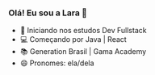### Olá! Eu sou a Lara 👋

- 🌱 Iniciando nos estudos Dev Fullstack
- 💻 Começando por Java | React
- 📚 Generation Brasil | Gama Academy
- 😄 Pronomes: ela/dela
